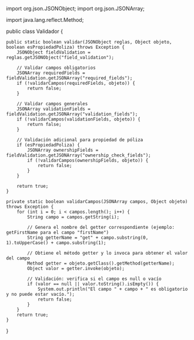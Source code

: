 import org.json.JSONObject;
import org.json.JSONArray;

import java.lang.reflect.Method;

public class Validador {

    public static boolean validar(JSONObject reglas, Object objeto, boolean esPropiedadPoliza) throws Exception {
        JSONObject fieldValidation = reglas.getJSONObject("field_validation");

        // Validar campos obligatorios
        JSONArray requiredFields = fieldValidation.getJSONArray("required_fields");
        if (!validarCampos(requiredFields, objeto)) {
            return false;
        }

        // Validar campos generales
        JSONArray validationFields = fieldValidation.getJSONArray("validation_fields");
        if (!validarCampos(validationFields, objeto)) {
            return false;
        }

        // Validación adicional para propiedad de póliza
        if (esPropiedadPoliza) {
            JSONArray ownershipFields = fieldValidation.getJSONArray("ownership_check_fields");
            if (!validarCampos(ownershipFields, objeto)) {
                return false;
            }
        }

        return true;
    }

    private static boolean validarCampos(JSONArray campos, Object objeto) throws Exception {
        for (int i = 0; i < campos.length(); i++) {
            String campo = campos.getString(i);

            // Genera el nombre del getter correspondiente (ejemplo: getFirstName para el campo "firstName")
            String getterName = "get" + campo.substring(0, 1).toUpperCase() + campo.substring(1);

            // Obtiene el método getter y lo invoca para obtener el valor del campo
            Method getter = objeto.getClass().getMethod(getterName);
            Object valor = getter.invoke(objeto);

            // Validación: verifica si el campo es null o vacío
            if (valor == null || valor.toString().isEmpty()) {
                System.out.println("El campo " + campo + " es obligatorio y no puede estar vacío.");
                return false;
            }
        }
        return true;
    }
}
